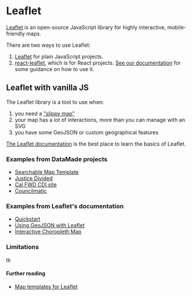 # Leaflet
[Leaflet](https://leafletjs.com/) is an open-source JavaScript library for highly interactive, mobile-friendly maps.

There are two ways to use Leaflet:
1. [Leaflet](https://leafletjs.com/) for plain JavaScript projects.
2. [react-leaflet](https://react-leaflet.js.org/), which is for React projects. [See our documentation](/mapping/react-leaflet.md) for some guidance on how to use it.

## Leaflet with vanilla JS
The Leaflet library is a tool to use when:
1. you need a ["slippy map"](https://wiki.openstreetmap.org/wiki/Slippy_Map)
2. your map has a lot of interactions, more than you can manage with an SVG
3. you have some GeoJSON or custom geographical features

[The Leaflet documentation](https://leafletjs.com/) is the best place to learn the basics of Leaflet. 

### Examples from DataMade projects
- [Searchable Map Template](https://github.com/datamade/searchable-map-template-csv)
- [Justice Divided](https://github.com/datamade/justice-divided/blob/master/js/district_map.js)
- [Cal FWD CDI site](https://github.com/datamade/california-dream-index/blob/master/cdi/static/js/detailMap.js)
- [Councilmatic](https://github.com/datamade/django-councilmatic/blob/5b074f376667766e4b6dbf093871d294bb35fc51/councilmatic_core/templates/councilmatic_core/council_members.html#L105)


### Examples from Leaflet's documentation
- [Quickstart](https://leafletjs.com/examples/quick-start/)
- [Using GeoJSON with Leaflet](https://leafletjs.com/examples/geojson/)
- [Interactive Choropleth Map](https://leafletjs.com/examples/choropleth/)
 
### Limitations
tk

#### Further reading
- [Map templates for Leaflet](https://handsondataviz.org/leaflet.html)
